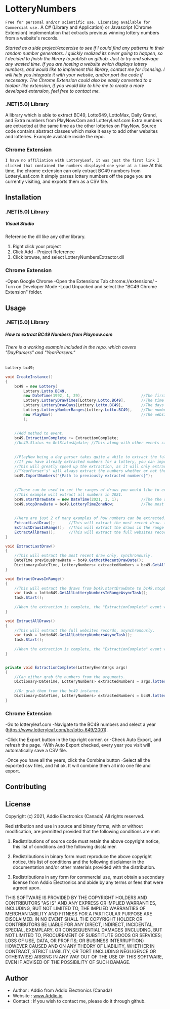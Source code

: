 # LotteryNumbers
 `
Free for personal and/or scientific use. Licensing available for Commercial use.
`
 A C# (Library and Application) or Javascript (Chrome Extension) implementation that extracts previous winning lottery numbers from a website's records. 
 
 *Started as a side project/excercise to see if I could find any patterns in their random number generators. I quickly realized its never going to happen, so I decided to finish the library to publish on github. Just to try and salvage any wasted time. 
 If you are hosting a website which displays lottery numbers, and would like to implement this library, contact me for licensing. I will help you integrate it with your website, and/or port the code if necessary. 
 The Chrome Extension could also be easily converted to a toolbar like extension, if you would like to hire me to create a more developed extension, feel free to contact me.*
 
 ### .NET(5.0) Library
 A library which is able to extract BC49, Lotto649, LottoMax, Daily Grand, and Extra numbers from PlayNow.Com and LotteryLeaf.com
 Extra numbers are extracted at the same time as the other lotteries on PlayNow.
 Source code contains abstract classes which make it easy to add other websites and lotteries.
 Example available inside the repo.
 ### Chrome Extension
`
I have no affiliation with LotteryLeaf, it was just the first link I clicked that contained the numbers displayed one year at a time
`
At this time, the chrome extension can only extract BC49 numbers from LotteryLeaf.com
It simply parses lottery numbers off the page you are currently visiting, and exports them as a CSV file.

 
## Installation

### .NET(5.0) Library

##### Visual Studio
Reference the dll like any other library.
1. Right click your project
2. Click Add - Project Reference
3. Click browse, and select LotteryNumbersExtractor.dll

### Chrome Extension
-Open Google Chrome
-Open the Extensions Tab chrome://extensions/
-Turn on Developer Mode
-Load Unpacked and select the "BC49 Chrome Extension" folder.


## Usage
### .NET(5.0) Library

##### How to extract BC49 Numbers from Playnow.com
###### *There is a working example included in the repo, which covers "DayParsers" and "YearParsers."*
``` C#
Lottery bc49;

void CreateInstance()
{
    bc49 = new Lottery(
        Lottery.Lotto.BC49,
        new DateTime(1992, 1, 29),                          //The first draw date on the website. If you are unsure use default(DateTime).
        Lottery.LotteryDrawTimes[Lottery.Lotto.BC49],       //The time of day the draw is posted.
        Lottery.LotteryDrawDays[Lottery.Lotto.BC49],        //The days the draws happen on.
        Lottery.LotteryNumberRanges[Lottery.Lotto.BC49],    //The number ranges ex. BC49 is from 1 to 49
        new PlayNow()                                       //The website parser, PlayNow which is a "DayParser," which means it displays the numbers one day at a time.
        );
        
        
    //Add method to event.
    bc49.ExtractionComplete += ExtractionComplete;
    //bc49.Status += GetStatusUpdate; //This along with other events can be used to get messages, or its progress which can be used for a ProgressBar.
        
        
    //PlayNow being a day parser takes quite a while to extract the full range of numbers.
    //If you have already extracted numbers for a lottery, you can import previously extracted numbers(CSV, JSON or XML).
    //This will greatly speed up the extraction, as it will only extract numbers that do we do not already have.
    //"YearParser's" will always extract the numbers whether or not they already exist. It is quicker to extract them than to check every single date.
    bc49.ImportNumbers("{Path to previously extracted numbers}");
    
    
    //These can be used to set the ranges of draws you would like to extract.
    //This example will extract all numbers in 2021.
    bc49.startDrawDate = new DateTime(2021, 1, 1);          //The the start of 2021.
    bc49.stopDrawDate = bc49.LotteryTimeZoneNow;            //The most recent date. Equal to DateTime.now, adjusted to the lotteries timezone.
     
     
    //Here are just 2 of many examples of how numbers can be extracted.
    ExtractLastDraw();      //This will extract the most recent draw. (Synchronous Example)
    ExtractDrawsInRange();  //This will extract the draws in the range we set above. (Asynchronous Example)
    ExtractAllDraws();      //This will extract the full websites records. (Asynchronous Example)
}

void ExtractLastDraw()
{
    //This will extract the most recent draw only, synchronously.
    DateTime previousDrawDate = bc49.GetMostRecentDrawDate();
    Dictionary<DateTime, LotteryNumbers> extractedNumbers = bc49.GetAllLotteryNumbersFrom(previousDrawDate);
}

void ExtractDrawsInRange()
{
    //This will extract the draws from bc49.startDrawDate to bc49.stopDrawDate, asynchronously.
    var task = lotto649.GetAllLotteryNumbersInRangeAsyncTask();
    task.Start();
    
    //When the extraction is complete, the "ExtractionComplete" event will be called.
}

void ExtractAllDraws()
{
    //This will extract the full websites records, asynchronously.
    var task = lotto649.GetAllLotteryNumbersAsyncTask();
    task.Start();
    
    //When the extraction is complete, the "ExtractionComplete" event will be called.
}


private void ExtractionComplete(LotteryEventArgs args)
{
    //Can either grab the numbers from the arguments.
    Dictionary<DateTime, LotteryNumbers> extractedNumbers = args.lotteryNumbers;
    
    //Or grab them from the bc49 instance.
    Dictionary<DateTime, LotteryNumbers> extractedNumbers = bc49.lotteryNumbers;
}
```

### Chrome Extension
-Go to lotteryleaf.com
-Navigate to the BC49 numbers and select a year (https://www.lotteryleaf.com/bc/lotto-649/2001).

-Click the Export button in the top right corner.
or
-Check Auto Export, and refresh the page.
-With Auto Export checked, every year you visit will automatically save a CSV file.

-Once you have all the years, click the Combine button
-Select all the exported csv files, and hit ok. It will combine them all into one file and export.

## Contributing


## License
Copyright (c) 2021, Addio Electronics (Canada)
All rights reserved.

Redistribution and use in source and binary forms, with or without modification, are permitted provided that the following conditions are met:

1. Redistributions of source code must retain the above copyright notice, this list of conditions and the following disclaimer.

2. Redistributions in binary form must reproduce the above copyright notice, this list of conditions and the following disclaimer in the documentation and/or other materials provided with the distribution.

3. Redistributions in any form for commercial use, must obtain a secondary license from Addio Electronics and abide by any terms or fees that were agreed upon.

THIS SOFTWARE IS PROVIDED BY THE COPYRIGHT HOLDERS AND CONTRIBUTORS "AS IS" AND ANY EXPRESS OR IMPLIED WARRANTIES, INCLUDING, BUT NOT LIMITED TO, THE IMPLIED WARRANTIES OF MERCHANTABILITY AND FITNESS FOR A PARTICULAR PURPOSE ARE DISCLAIMED. IN NO EVENT SHALL THE COPYRIGHT HOLDER OR CONTRIBUTORS BE LIABLE FOR ANY DIRECT, INDIRECT, INCIDENTAL, SPECIAL, EXEMPLARY, OR CONSEQUENTIAL DAMAGES (INCLUDING, BUT NOT LIMITED TO, PROCUREMENT OF SUBSTITUTE GOODS OR SERVICES; LOSS OF USE, DATA, OR PROFITS; OR BUSINESS INTERRUPTION) HOWEVER CAUSED AND ON ANY THEORY OF LIABILITY, WHETHER IN CONTRACT, STRICT LIABILITY, OR TORT (INCLUDING NEGLIGENCE OR OTHERWISE) ARISING IN ANY WAY OUT OF THE USE OF THIS SOFTWARE, EVEN IF ADVISED OF THE POSSIBILITY OF SUCH DAMAGE.

## Author

- Author   : Addio from Addio Electronics (Canada)
- Website  : www.Addio.io
- Contact  : If you wish to contact me, please do it through github.
